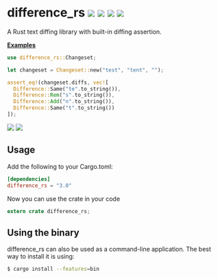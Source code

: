 # difference_rs [![](https://travis-ci.org/naomijub/difference_rs.svg?branch=master)](https://travis-ci.org/naomijub/difference_rs) [![](https://ci.appveyor.com/api/projects/status/fgfp1mw85ffkl9bu/branch/master?svg=true)](https://ci.appveyor.com/project/naomijub/difference-rs/branch/master) [![](https://coveralls.io/repos/naomijub/difference_rs/badge.svg?branch=master&service=github)](https://coveralls.io/github/naomijub/difference_rs?branch=master) [![](https://img.shields.io/crates/v/difference.svg)](https://crates.io/crates/difference)
A Rust text diffing library with built-in diffing assertion.

__[Examples](/Examples.md)__

```rust
use difference_rs::Changeset;

let changeset = Changeset::new("test", "tent", "");

assert_eq!(changeset.diffs, vec![
  Difference::Same("te".to_string()),
  Difference::Rem("s".to_string()),
  Difference::Add("n".to_string()),
  Difference::Same("t".to_string())
]);
```

![](https://raw.githubusercontent.com/naomijub/difference_rs/master/assets/fox.png)
![](https://raw.githubusercontent.com/naomijub/difference_rs/master/assets/github-style.png)

Usage
----------

Add the following to your Cargo.toml:

```toml
[dependencies]
difference_rs = "3.0"
```

Now you can use the crate in your code
```rust
extern crate difference_rs;
```

Using the binary
-----------------

difference_rs can also be used as a command-line application. The best way to install it is using:

```sh
$ cargo install --features=bin
```
